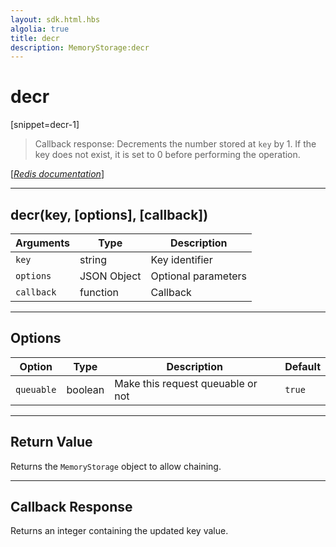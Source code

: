 ```yaml
---
layout: sdk.html.hbs
algolia: true
title: decr
description: MemoryStorage:decr
---
```

  

# decr
[snippet=decr-1]
> Callback response:
Decrements the number stored at `key` by 1. If the key does not exist, it is set to 0 before performing the operation.

[[_Redis documentation_]](https://redis.io/commands/decr)

---

## decr(key, [options], [callback])

| Arguments | Type | Description |
|---------------|---------|----------------------------------------|
| `key` | string | Key identifier |
| `options` | JSON Object | Optional parameters |
| `callback` | function | Callback |

---

## Options

| Option | Type | Description | Default |
|---------------|---------|----------------------------------------|---------|
| `queuable` | boolean | Make this request queuable or not  | ``true`` |

---

## Return Value

Returns the `MemoryStorage` object to allow chaining.

---

## Callback Response

Returns an integer containing the updated key value.
